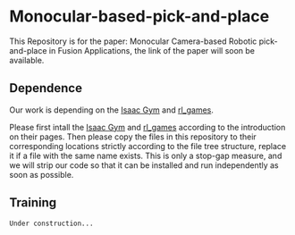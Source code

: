 # Monocular-based-pick-and-place

This Repository is for the paper: Monocular Camera-based Robotic pick-and-place in Fusion Applications, the link of the paper will soon be available.

Dependence
----------------------------------------
Our work is depending on the [Isaac Gym](https://github.com/NVIDIA-Omniverse/IsaacGymEnvs) and [rl_games](https://github.com/Denys88/rl_games).

Please first intall the [Isaac Gym](https://github.com/NVIDIA-Omniverse/IsaacGymEnvs) and [rl_games](https://github.com/Denys88/rl_games) according to the introduction on their pages.
Then please copy the files in this repository to their corresponding locations strictly according to the file tree structure, replace it if a file with the same name exists. This is only a stop-gap measure, and we will strip our code so that it can be installed and run independently as soon as possible.

Training
----------------------------------------
`Under construction...`
